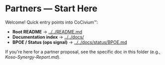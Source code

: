 # Partners — Start Here

Welcome! Quick entry points into CoCivium™:

- **Root README** → [../../README.md](../../README.md)
- **Documentation index** → [../../docs/](../../docs/)
- **BPOE / Status (ops signal)** → [../../docs/status/BPOE.md](../../docs/status/BPOE.md)

If you're here for a partner proposal, see the specific doc in this folder (e.g., *Koso-Synergy-Report.md*).
